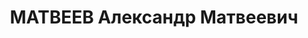 ---
title: МАТВЕЕВ Александр Матвеевич
description: "Род. в 1899, Санкт-Петербургская губ., дер. Удриха, русский, обр.: низшее,\
  \ член ВКП(б). Проживал: Москва, ул. Кропоткинская, д. 40, кв. 35. Зам. зав. отделом\
  \ снабжения на фабрике Гознак. \n  Арестован 07.09.1937. Обв. в участии в к.-р.\
  \ террористической организации. Приговор: ВК ВС СССР, 08.10.1937 – ВМН. Расстрелян\
  \ 08.10.1937, г.Москва. \n  Реабилитирован ВК ВС СССР 04.08.1956"
---